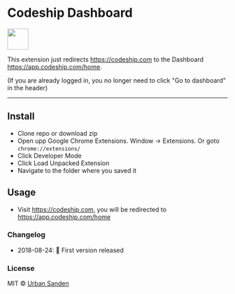 # Codeship Dashboard

<img width="48" height="48" src="https://user-images.githubusercontent.com/307676/44577308-09202c00-a791-11e8-9a42-47bd40f5f46c.png">

This extension just redirects https://codeship.com to the Dashboard https://app.codeship.com/home.

(If you are already logged in, you no longer need to click "Go to dashboard" in the header)

---

## Install

+ Clone repo or download zip
+ Open upp Google Chrome Extensions. Window → Extensions. Or goto `chrome://extensions/`
+ Click Developer Mode
+ Click Load Unpacked Extension
+ Navigate to the folder where you saved it

## Usage
+ Visit https://codeship.com, you will be redirected to https://app.codeship.com/home

### Changelog
+ 2018-08-24: 🎉 First version released

### License

MIT © [Urban Sanden](https://twitter.com/urre)
